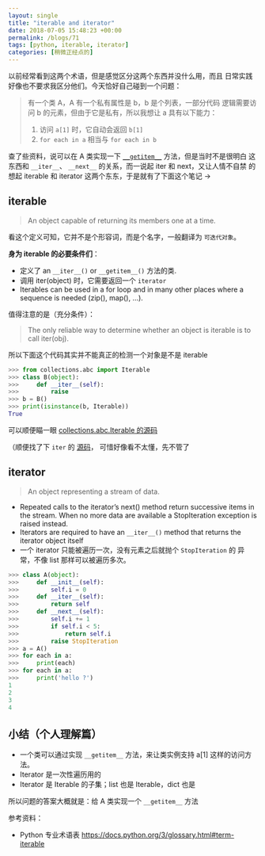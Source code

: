 ```yaml
---
layout: single
title: "iterable and iterator"
date: 2018-07-05 15:48:23 +00:00
permalink: /blogs/71
tags: [python, iterable, iterator]
categories: [稍微正经点的]
---
```

以前经常看到这两个术语，但是感觉区分这两个东西并没什么用，而且
日常实践好像也不要求我区分他们。今天恰好自己碰到一个问题：

> 有一个类 A，A 有一个私有属性是 b，b 是个列表，一部分代码
逻辑需要访问 b 的元素，但由于它是私有，所以我想让 a 具有以下能力：
> 1. 访问 `a[1]` 时，它自动会返回 `b[1]`
> 2. `for each in a` 相当与 `for each in b`

查了些资料，说可以在 A 类实现一下 [`__getitem__`](https://docs.python.org/3.3/reference/datamodel.html#object.__getitem__) 方法，但是当时不是很明白
这东西和 `__iter__`、 `__next__` 的关系，而一说起 iter 和 next，又让人情不自禁
的想起 iterable 和 iterator 这两个东东，于是就有了下面这个笔记 ->

## iterable
> An object capable of returning its members one at a time.

看这个定义可知，它并不是个形容词，而是个名字，一般翻译为 `可迭代对象`。

**身为 iterable 的必要条件们**：

- 定义了 an `__iter__()` or `__getitem__()` 方法的类.
- 调用 iter(object) 时，它需要返回一个 `iterator`
- Iterables can be used in a for loop and in many other places
where a sequence is needed (zip(), map(), …).

值得注意的是（充分条件）：
> The only reliable way to determine whether an object
is iterable is to call iter(obj).

所以下面这个代码其实并不能真正的检测一个对象是不是 iterable
```python
>>> from collections.abc import Iterable
>>> class B(object):
>>>     def __iter__(self):
>>>         raise
>>> b = B()
>>> print(isinstance(b, Iterable))
True
```
可以顺便瞄一眼 [collections.abc.Iterable 的源码](https://github.com/python/cpython/blob/master/Lib/_collections_abc.py#L243-L256)

（顺便找了下 `iter` 的 [源码](https://github.com/python/cpython/blob/master/Objects/abstract.c#L2521-L2545)，
可惜好像看不太懂，先不管了

## iterator
> An object representing a stream of data.

- Repeated calls to the iterator’s next() method return successive items in the stream.
When no more data are available a StopIteration exception is raised instead.
- Iterators are required to have an `__iter__()` method that returns the iterator
object itself
- 一个 iterator 只能被遍历一次，没有元素之后就抛个 `StopIteration` 的
异常，不像 list 那样可以被遍历多次。


```python
>>> class A(object):
>>>     def __init__(self):
>>>         self.i = 0
>>>     def __iter__(self):
>>>         return self
>>>     def __next__(self):
>>>         self.i += 1
>>>         if self.i < 5:
>>>             return self.i
>>>         raise StopIteration
>>> a = A()
>>> for each in a:
>>>     print(each)
>>> for each in a:
>>>     print('hello ?')
1
2
3
4
```

## 小结（个人理解篇）

- 一个类可以通过实现 `__getitem__` 方法，来让类实例支持 a[1] 这样的访问方法。
- Iterator 是一次性遍历用的
- Iterator 是 Iterable 的子集；list 也是 Iterable，dict 也是

所以问题的答案大概就是：给 A 类实现一个 `__getitem__` 方法


参考资料：

- Python 专业术语表 https://docs.python.org/3/glossary.html#term-iterable
